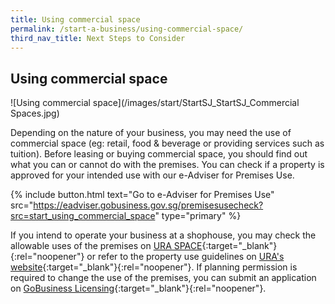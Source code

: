 ```yaml
---
title: Using commercial space
permalink: /start-a-business/using-commercial-space/
third_nav_title: Next Steps to Consider
---
```


## Using commercial space

![Using commercial space](/images/start/StartSJ_StartSJ_Commercial Spaces.jpg)

Depending on the nature of your business, you may need the use of commercial space (eg: retail, food & beverage or providing services such as tuition). Before leasing or buying commercial space, you should find out what you can or cannot do with the premises. You can check if a property is approved for your intended use with our e-Adviser for Premises Use.

{% include button.html text="Go to e-Adviser for Premises Use" src="https://eadviser.gobusiness.gov.sg/premisesusecheck?src=start_using_commercial_space" type="primary" %}

If you intend to operate your business at a shophouse, you may check the allowable uses of the premises on [URA SPACE](https://www.ura.gov.sg/maps/){:target="_blank"}{:rel="noopener"} or refer to the property use guidelines on [URA's website](https://www.ura.gov.sg/Corporate/Property/Business/Change-Use-of-Property-for-Business/Assessment-Criteria){:target="_blank"}{:rel="noopener"}. If planning permission is required to change the use of the premises, you can submit an application on [GoBusiness Licensing](https://licence1.business.gov.sg/feportal/web/frontier/home){:target="_blank"}{:rel="noopener"}.
